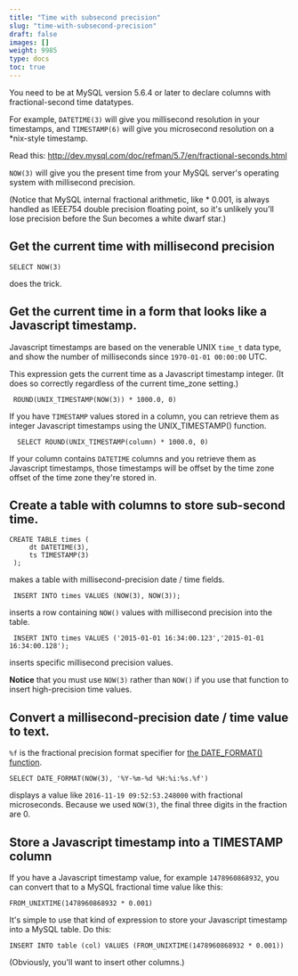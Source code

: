 ```yaml
---
title: "Time with subsecond precision"
slug: "time-with-subsecond-precision"
draft: false
images: []
weight: 9985
type: docs
toc: true
---
```


You need to be at MySQL version 5.6.4 or later to declare columns with fractional-second time datatypes.

For example, `DATETIME(3)` will give you millisecond resolution in your timestamps, and `TIMESTAMP(6)` will give you microsecond resolution on a *nix-style timestamp.

Read this: http://dev.mysql.com/doc/refman/5.7/en/fractional-seconds.html

`NOW(3)` will give you the present time from your MySQL server's operating system with millisecond precision.

(Notice that MySQL internal fractional arithmetic, like * 0.001, is always handled as IEEE754 double precision floating point, so it's unlikely you'll lose precision before the Sun becomes a white dwarf star.)

## Get the current time with millisecond precision
    SELECT NOW(3)

does the trick. 

## Get the current time in a form that looks like a Javascript timestamp.
Javascript timestamps are based on the venerable UNIX `time_t` data type, and show the number of milliseconds since `1970-01-01 00:00:00` UTC.

This expression gets the current time as a Javascript timestamp integer. (It does so correctly regardless of the current time_zone setting.)

     ROUND(UNIX_TIMESTAMP(NOW(3)) * 1000.0, 0)

If you have `TIMESTAMP` values stored in a column, you can retrieve them as integer Javascript timestamps using the UNIX_TIMESTAMP() function.

      SELECT ROUND(UNIX_TIMESTAMP(column) * 1000.0, 0)

If your column contains `DATETIME` columns and you retrieve them as Javascript timestamps, those timestamps will be offset by the time zone offset of the time zone they're stored in.

## Create a  table with columns to store sub-second time.
    CREATE TABLE times (
         dt DATETIME(3), 
         ts TIMESTAMP(3)
     );

makes a table with millisecond-precision date / time fields.

     INSERT INTO times VALUES (NOW(3), NOW(3));

inserts a row containing `NOW()` values with millisecond precision into the table.

     INSERT INTO times VALUES ('2015-01-01 16:34:00.123','2015-01-01 16:34:00.128');

inserts specific millisecond precision values.

**Notice** that you must use `NOW(3)` rather than `NOW()` if you use that function to insert high-precision time values.

## Convert a millisecond-precision date / time value to text.
`%f` is the fractional precision format specifier for [the DATE_FORMAT() function][1].

    SELECT DATE_FORMAT(NOW(3), '%Y-%m-%d %H:%i:%s.%f')

displays a value like `2016-11-19 09:52:53.248000` with fractional microseconds. Because we used `NOW(3)`, the final three digits in the fraction are 0.


  [1]: https://dev.mysql.com/doc/refman/5.7/en/date-and-time-functions.html#function_date-format

## Store a Javascript timestamp into a TIMESTAMP column
If you have a Javascript timestamp value, for example `1478960868932`, you can convert that to a MySQL fractional time value like this:

    FROM_UNIXTIME(1478960868932 * 0.001)


It's simple to use that kind of expression to store your Javascript timestamp into a MySQL table. Do this:

    INSERT INTO table (col) VALUES (FROM_UNIXTIME(1478960868932 * 0.001))

(Obviously, you'll want to insert other columns.)

